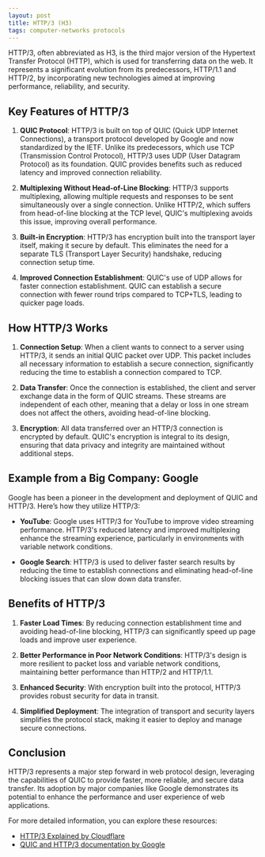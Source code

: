 ```yaml
---
layout: post
title: HTTP/3 (H3)
tags: computer-networks protocols
---
```


HTTP/3, often abbreviated as H3, is the third major version of the Hypertext Transfer Protocol (HTTP), which is used for transferring data on the web. It represents a significant evolution from its predecessors, HTTP/1.1 and HTTP/2, by incorporating new technologies aimed at improving performance, reliability, and security.

## Key Features of HTTP/3

1. **QUIC Protocol**: HTTP/3 is built on top of QUIC (Quick UDP Internet Connections), a transport protocol developed by Google and now standardized by the IETF. Unlike its predecessors, which use TCP (Transmission Control Protocol), HTTP/3 uses UDP (User Datagram Protocol) as its foundation. QUIC provides benefits such as reduced latency and improved connection reliability.

2. **Multiplexing Without Head-of-Line Blocking**: HTTP/3 supports multiplexing, allowing multiple requests and responses to be sent simultaneously over a single connection. Unlike HTTP/2, which suffers from head-of-line blocking at the TCP level, QUIC's multiplexing avoids this issue, improving overall performance.

3. **Built-in Encryption**: HTTP/3 has encryption built into the transport layer itself, making it secure by default. This eliminates the need for a separate TLS (Transport Layer Security) handshake, reducing connection setup time.

4. **Improved Connection Establishment**: QUIC's use of UDP allows for faster connection establishment. QUIC can establish a secure connection with fewer round trips compared to TCP+TLS, leading to quicker page loads.

## How HTTP/3 Works

1. **Connection Setup**: When a client wants to connect to a server using HTTP/3, it sends an initial QUIC packet over UDP. This packet includes all necessary information to establish a secure connection, significantly reducing the time to establish a connection compared to TCP.

2. **Data Transfer**: Once the connection is established, the client and server exchange data in the form of QUIC streams. These streams are independent of each other, meaning that a delay or loss in one stream does not affect the others, avoiding head-of-line blocking.

3. **Encryption**: All data transferred over an HTTP/3 connection is encrypted by default. QUIC's encryption is integral to its design, ensuring that data privacy and integrity are maintained without additional steps.

## Example from a Big Company: Google

Google has been a pioneer in the development and deployment of QUIC and HTTP/3. Here’s how they utilize HTTP/3:

- **YouTube**: Google uses HTTP/3 for YouTube to improve video streaming performance. HTTP/3's reduced latency and improved multiplexing enhance the streaming experience, particularly in environments with variable network conditions.

- **Google Search**: HTTP/3 is used to deliver faster search results by reducing the time to establish connections and eliminating head-of-line blocking issues that can slow down data transfer.

## Benefits of HTTP/3

1. **Faster Load Times**: By reducing connection establishment time and avoiding head-of-line blocking, HTTP/3 can significantly speed up page loads and improve user experience.

2. **Better Performance in Poor Network Conditions**: HTTP/3's design is more resilient to packet loss and variable network conditions, maintaining better performance than HTTP/2 and HTTP/1.1.

3. **Enhanced Security**: With encryption built into the protocol, HTTP/3 provides robust security for data in transit.

4. **Simplified Deployment**: The integration of transport and security layers simplifies the protocol stack, making it easier to deploy and manage secure connections.

## Conclusion

HTTP/3 represents a major step forward in web protocol design, leveraging the capabilities of QUIC to provide faster, more reliable, and secure data transfer. Its adoption by major companies like Google demonstrates its potential to enhance the performance and user experience of web applications.

For more detailed information, you can explore these resources:
- [HTTP/3 Explained by Cloudflare](https://www.cloudflare.com/learning/performance/what-is-http3/)
- [QUIC and HTTP/3 documentation by Google](https://developers.google.com/web/fundamentals/performance/http3)

